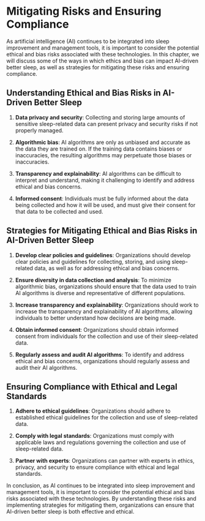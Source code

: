 Mitigating Risks and Ensuring Compliance
=======================================================================================================

As artificial intelligence (AI) continues to be integrated into sleep improvement and management tools, it is important to consider the potential ethical and bias risks associated with these technologies. In this chapter, we will discuss some of the ways in which ethics and bias can impact AI-driven better sleep, as well as strategies for mitigating these risks and ensuring compliance.

Understanding Ethical and Bias Risks in AI-Driven Better Sleep
--------------------------------------------------------------

1. **Data privacy and security**: Collecting and storing large amounts of sensitive sleep-related data can present privacy and security risks if not properly managed.

2. **Algorithmic bias**: AI algorithms are only as unbiased and accurate as the data they are trained on. If the training data contains biases or inaccuracies, the resulting algorithms may perpetuate those biases or inaccuracies.

3. **Transparency and explainability**: AI algorithms can be difficult to interpret and understand, making it challenging to identify and address ethical and bias concerns.

4. **Informed consent**: Individuals must be fully informed about the data being collected and how it will be used, and must give their consent for that data to be collected and used.

Strategies for Mitigating Ethical and Bias Risks in AI-Driven Better Sleep
--------------------------------------------------------------------------

1. **Develop clear policies and guidelines**: Organizations should develop clear policies and guidelines for collecting, storing, and using sleep-related data, as well as for addressing ethical and bias concerns.

2. **Ensure diversity in data collection and analysis**: To minimize algorithmic bias, organizations should ensure that the data used to train AI algorithms is diverse and representative of different populations.

3. **Increase transparency and explainability**: Organizations should work to increase the transparency and explainability of AI algorithms, allowing individuals to better understand how decisions are being made.

4. **Obtain informed consent**: Organizations should obtain informed consent from individuals for the collection and use of their sleep-related data.

5. **Regularly assess and audit AI algorithms**: To identify and address ethical and bias concerns, organizations should regularly assess and audit their AI algorithms.

Ensuring Compliance with Ethical and Legal Standards
----------------------------------------------------

1. **Adhere to ethical guidelines**: Organizations should adhere to established ethical guidelines for the collection and use of sleep-related data.

2. **Comply with legal standards**: Organizations must comply with applicable laws and regulations governing the collection and use of sleep-related data.

3. **Partner with experts**: Organizations can partner with experts in ethics, privacy, and security to ensure compliance with ethical and legal standards.

In conclusion, as AI continues to be integrated into sleep improvement and management tools, it is important to consider the potential ethical and bias risks associated with these technologies. By understanding these risks and implementing strategies for mitigating them, organizations can ensure that AI-driven better sleep is both effective and ethical.
